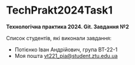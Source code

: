 # TechPrakt2024Task1
**Технологічна практика 2024. Git. Завдання №2**

Список студентів, які виконали завдання:
* Потієнко Іван Андрійович, група ВТ-22-1
* Моя пошта vt221_pia@student.ztu.edu.ua
